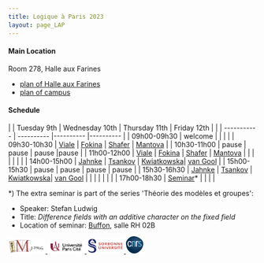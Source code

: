 ```yaml
---
title: Logique à Paris 2023
layout: page_LAP
---
```

#### Main Location
Room 278, Halle aux Farines
- [plan of Halle aux Farines][HAF]
- [plan of campus][campus]

#### Schedule

| | Tuesday 9th | Wednesday 10th | Thursday 11th | Friday 12th |
| | ----------- | ---------- |---------- |---------- |
| 09h00-09h30 | welcome |  |  |  |
| 09h30-10h30 | [Viale][TA]       | [Fokina][TA]      | [Shafer][TA]     | [Mantova][TA]   |
| 10h30-11h00 | pause             | pause             | pause            |pause            |
| 11h00-12h00 | [Viale][TA]       | [Fokina][TA]      | [Shafer][TA]     | [Mantova][TA]   |
|             | | | | |
| 14h00-15h00 | [Jahnke][TA]      | [Tsankov][TA]     | [Kwiatkowska][TA]| [van Gool][TA]  |
| 15h00-15h30 | pause             | pause             | pause            | pause           |
| 15h30-16h30 | [Jahnke][TA]      | [Tsankov][TA]     | [Kwiatkowska][TA]| [van Gool][TA]  |
|             |                   |                   |                  |                 |
| 17h00-18h30 | [Seminar][seminar]* |                 |                  |                 |

*) The extra seminar is part of the series 'Théorie des modèles et groupes': 

 - Speaker: Stefan Ludwig
 - Title: _Difference fields with an additive character on the fixed field_
 - Location of seminar: [Buffon][campus], salle RH 02B

[campus]: ./plan_campus.png
[HAF]: ./plan_HAF.png

[seminar]:  https://www.imj-prg.fr/gestion/evenement/affEvenement/71

[TA]:  ./LAPschedule.html

<a href="./imj-prg.png"><img src="/imj-prg.png" alt="IMJ-PRG" width="15%">
<a href="./upc.png"><img src="/upc.png" alt="Université Paris Cité" width="15%">
<a href="./sorbonne.png"><img src="/sorbonne.png" alt="Sorbonne Université" width="15%">
<a href="./cnrs.png"><img src="/cnrs.png" alt="CNRS" width="7%">

[UPC]:  https://u-paris.fr/
[IMJ-PRG]: https://www.imj-prg.fr/
[LM]:   https://www.imj-prg.fr/lm/
